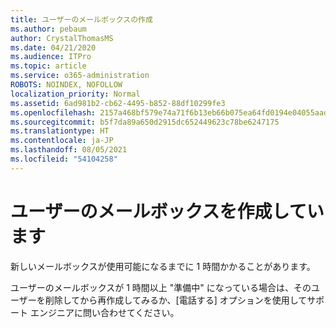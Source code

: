 ```yaml
---
title: ユーザーのメールボックスの作成
ms.author: pebaum
author: CrystalThomasMS
ms.date: 04/21/2020
ms.audience: ITPro
ms.topic: article
ms.service: o365-administration
ROBOTS: NOINDEX, NOFOLLOW
localization_priority: Normal
ms.assetid: 6ad981b2-cb62-4495-b852-88df10299fe3
ms.openlocfilehash: 2157a468bf579e74a71f6b13eb66b075ea64fd0194e04055aadbea365eb2525b
ms.sourcegitcommit: b5f7da89a650d2915dc652449623c78be6247175
ms.translationtype: HT
ms.contentlocale: ja-JP
ms.lasthandoff: 08/05/2021
ms.locfileid: "54104258"
---
```

# <a name="your-users-mailbox-is-being-created"></a>ユーザーのメールボックスを作成しています

新しいメールボックスが使用可能になるまでに 1 時間かかることがあります。
  
ユーザーのメールボックスが 1 時間以上 "準備中" になっている場合は、そのユーザーを削除してから再作成してみるか、[電話する] オプションを使用してサポート エンジニアに問い合わせてください。
  


